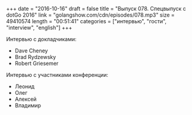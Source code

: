 +++
date = "2016-10-16"
draft = false
title = "Выпуск 078. Спецвыпуск с dotGo 2016"
link = "golangshow.com/cdn/episodes/078.mp3"
size = 49410574
length = "00:51:41"
categories = ["интервью", "гости", "interview", "english"]
+++

Интервью с докладчиками:

- Dave Cheney
- Brad Rydzewsky
- Robert Griesemer

Интервью с участниками конференции:

- Леонид
- Олег
- Алексей
- Владимир
